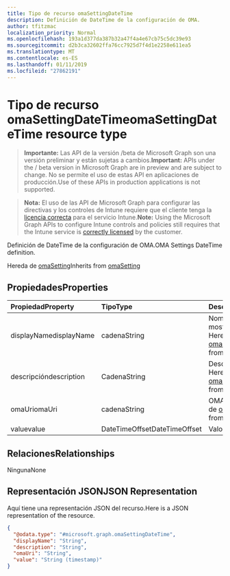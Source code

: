 ```yaml
---
title: Tipo de recurso omaSettingDateTime
description: Definición de DateTime de la configuración de OMA.
author: tfitzmac
localization_priority: Normal
ms.openlocfilehash: 193a1d377da387b32a47f4a4e67cb75c5dc39e93
ms.sourcegitcommit: d2b3ca32602ffa76cc7925d7f4d1e2258e611ea5
ms.translationtype: MT
ms.contentlocale: es-ES
ms.lasthandoff: 01/11/2019
ms.locfileid: "27862191"
---
```

# <a name="omasettingdatetime-resource-type"></a><span data-ttu-id="1d2c2-103">Tipo de recurso omaSettingDateTime</span><span class="sxs-lookup"><span data-stu-id="1d2c2-103">omaSettingDateTime resource type</span></span>

> <span data-ttu-id="1d2c2-104">**Importante:** Las API de la versión /beta de Microsoft Graph son una versión preliminar y están sujetas a cambios.</span><span class="sxs-lookup"><span data-stu-id="1d2c2-104">**Important:** APIs under the / beta version in Microsoft Graph are in preview and are subject to change.</span></span> <span data-ttu-id="1d2c2-105">No se permite el uso de estas API en aplicaciones de producción.</span><span class="sxs-lookup"><span data-stu-id="1d2c2-105">Use of these APIs in production applications is not supported.</span></span>

> <span data-ttu-id="1d2c2-106">**Nota:** El uso de las API de Microsoft Graph para configurar las directivas y los controles de Intune requiere que el cliente tenga la [licencia correcta](https://go.microsoft.com/fwlink/?linkid=839381) para el servicio Intune.</span><span class="sxs-lookup"><span data-stu-id="1d2c2-106">**Note:** Using the Microsoft Graph APIs to configure Intune controls and policies still requires that the Intune service is [correctly licensed](https://go.microsoft.com/fwlink/?linkid=839381) by the customer.</span></span>

<span data-ttu-id="1d2c2-107">Definición de DateTime de la configuración de OMA.</span><span class="sxs-lookup"><span data-stu-id="1d2c2-107">OMA Settings DateTime definition.</span></span>

<span data-ttu-id="1d2c2-108">Hereda de [omaSetting](../resources/intune-deviceconfig-omasetting.md)</span><span class="sxs-lookup"><span data-stu-id="1d2c2-108">Inherits from [omaSetting](../resources/intune-deviceconfig-omasetting.md)</span></span>

## <a name="properties"></a><span data-ttu-id="1d2c2-109">Propiedades</span><span class="sxs-lookup"><span data-stu-id="1d2c2-109">Properties</span></span>
|<span data-ttu-id="1d2c2-110">Propiedad</span><span class="sxs-lookup"><span data-stu-id="1d2c2-110">Property</span></span>|<span data-ttu-id="1d2c2-111">Tipo</span><span class="sxs-lookup"><span data-stu-id="1d2c2-111">Type</span></span>|<span data-ttu-id="1d2c2-112">Descripción</span><span class="sxs-lookup"><span data-stu-id="1d2c2-112">Description</span></span>|
|:---|:---|:---|
|<span data-ttu-id="1d2c2-113">displayName</span><span class="sxs-lookup"><span data-stu-id="1d2c2-113">displayName</span></span>|<span data-ttu-id="1d2c2-114">cadena</span><span class="sxs-lookup"><span data-stu-id="1d2c2-114">String</span></span>|<span data-ttu-id="1d2c2-115">Nombre para mostrar.</span><span class="sxs-lookup"><span data-stu-id="1d2c2-115">Display Name.</span></span> <span data-ttu-id="1d2c2-116">Heredado de [omaSetting](../resources/intune-deviceconfig-omasetting.md)</span><span class="sxs-lookup"><span data-stu-id="1d2c2-116">Inherited from [omaSetting](../resources/intune-deviceconfig-omasetting.md)</span></span>|
|<span data-ttu-id="1d2c2-117">descripción</span><span class="sxs-lookup"><span data-stu-id="1d2c2-117">description</span></span>|<span data-ttu-id="1d2c2-118">Cadena</span><span class="sxs-lookup"><span data-stu-id="1d2c2-118">String</span></span>|<span data-ttu-id="1d2c2-119">Descripción.</span><span class="sxs-lookup"><span data-stu-id="1d2c2-119">Description.</span></span> <span data-ttu-id="1d2c2-120">Heredado de [omaSetting](../resources/intune-deviceconfig-omasetting.md)</span><span class="sxs-lookup"><span data-stu-id="1d2c2-120">Inherited from [omaSetting](../resources/intune-deviceconfig-omasetting.md)</span></span>|
|<span data-ttu-id="1d2c2-121">omaUri</span><span class="sxs-lookup"><span data-stu-id="1d2c2-121">omaUri</span></span>|<span data-ttu-id="1d2c2-122">cadena</span><span class="sxs-lookup"><span data-stu-id="1d2c2-122">String</span></span>|<span data-ttu-id="1d2c2-123">OMA.</span><span class="sxs-lookup"><span data-stu-id="1d2c2-123">OMA.</span></span> <span data-ttu-id="1d2c2-124">Heredado de [omaSetting](../resources/intune-deviceconfig-omasetting.md)</span><span class="sxs-lookup"><span data-stu-id="1d2c2-124">Inherited from [omaSetting](../resources/intune-deviceconfig-omasetting.md)</span></span>|
|<span data-ttu-id="1d2c2-125">value</span><span class="sxs-lookup"><span data-stu-id="1d2c2-125">value</span></span>|<span data-ttu-id="1d2c2-126">DateTimeOffset</span><span class="sxs-lookup"><span data-stu-id="1d2c2-126">DateTimeOffset</span></span>|<span data-ttu-id="1d2c2-127">Valor.</span><span class="sxs-lookup"><span data-stu-id="1d2c2-127">Value.</span></span>|

## <a name="relationships"></a><span data-ttu-id="1d2c2-128">Relaciones</span><span class="sxs-lookup"><span data-stu-id="1d2c2-128">Relationships</span></span>
<span data-ttu-id="1d2c2-129">Ninguna</span><span class="sxs-lookup"><span data-stu-id="1d2c2-129">None</span></span>
## <a name="json-representation"></a><span data-ttu-id="1d2c2-130">Representación JSON</span><span class="sxs-lookup"><span data-stu-id="1d2c2-130">JSON Representation</span></span>
<span data-ttu-id="1d2c2-131">Aquí tiene una representación JSON del recurso.</span><span class="sxs-lookup"><span data-stu-id="1d2c2-131">Here is a JSON representation of the resource.</span></span>
<!-- {
  "blockType": "resource",
  "@odata.type": "microsoft.graph.omaSettingDateTime"
}
-->
``` json
{
  "@odata.type": "#microsoft.graph.omaSettingDateTime",
  "displayName": "String",
  "description": "String",
  "omaUri": "String",
  "value": "String (timestamp)"
}
```





